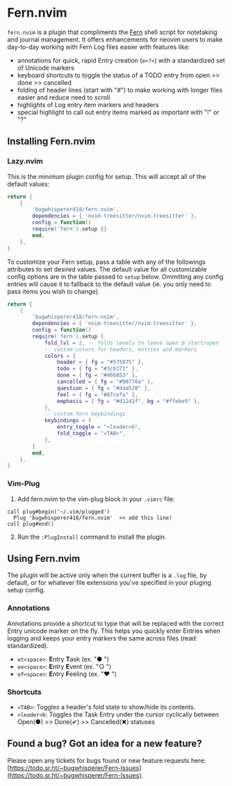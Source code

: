 # Fern.nvim

`fern.nvim` is a plugin that compliments the [Fern](https://git.sr.ht/~bugwhisperer/fern) shell script for notetaking and journal management. It offers enhancements for neovim users to make day-to-day working with Fern Log files easier with features like:
- annotations for quick, rapid Entry creation (`e<?>`) with a standardized set of Unicode markers
- keyboard shortcuts to toggle the status of a TODO entry from open >> done >> cancelled
- folding of header lines (start with "#") to make working with longer files easier and reduce need to scroll
- highlights of Log entry item markers and headers
- special highlight to call out entry items marked as important with "!" or "?"

## Installing Fern.nvim
### Lazy.nvim
This is the minimum plugin config for setup. This will accept all of the default values:
```lua
return {
    {
        'bugwhisperer418/fern.nvim',
        dependencies = { 'nvim-treesitter/nvim-treesitter' },
        config = function()
		require('fern').setup {}
        end,
    },
}
```

To customize your Fern setup, pass a table with any of the followings attributes to set desired values. The default value for all customizable config options are in the table passed to `setup` below. Ommitting any config entries will cause it to fallback to the default value (ie. you only need to pass items you wish to change).
```lua
return {
    {
        'bugwhisperer418/fern.nvim',
        dependencies = { 'nvim-treesitter/nvim-treesitter' },
        config = function()
		require('fern').setup {
			fold_lvl = 2, -- folds levels to leave open @ start/open
			-- custom colors for headers, entries and markers
			colors = {
				header = { fg = "#575075" },
				todo = { fg = "#3cb371" },
				done = { fg = "#466853" },
				cancelled = { fg = "#98776a" },
				question = { fg = "#daa520" },
				feel = { fg = "#87cefa" },
				emphasis = { fg = "#d1242f", bg = "#ffebe9" },
			},
			-- custom fern keybindings
			keybindings = {
				entry_toggle = "<leader>b",
				fold_toggle = "<TAB>",
			},
		}
        end,
    },
}
```

### Vim-Plug
1. Add fern.nvim to the vim-plug block in your `.vimrc` file:
```vim
call plug#begin('~/.vim/plugged')
  Plug 'bugwhisperer418/fern.nvim'  << add this line!
call plug#end()
```
2. Run the `:PlugInstall` command to install the plugin.

## Using Fern.nvim
The plugin will be active only when the current buffer is a `.log` file, by default, or for whatever file extensions you've specified in your pluging setup config.

### Annotations
Annotations provide a shortcut to type that will be replaced with the correct Entry unicode marker on the fly. This helps you quickly enter Entries when logging and keeps your entry markers the same across files (read: standardized).
- `et<space>`: **E**ntry **T**ask (ex. "● ")
- `ee<space>`: **E**ntry **E**vent (ex. "○ ")
- `ef<space>`: **E**ntry **F**eeling (ex. "❤ ")

### Shortcuts
- `<TAB>`: Toggles a header's fold state to show/hide its contents.
- `<leader>b`: Toggles the Task Entry under the cursor cyclically between Open(●) >> Done(✔) >> Cancelled(✖) statuses

## Found a bug? Got an idea for a new feature?
Please open any tickets for bugs found or new feature requests here: [https://todo.sr.ht/~bugwhisperer/Fern-Issues](https://todo.sr.ht/~bugwhisperer/Fern-Issues).
